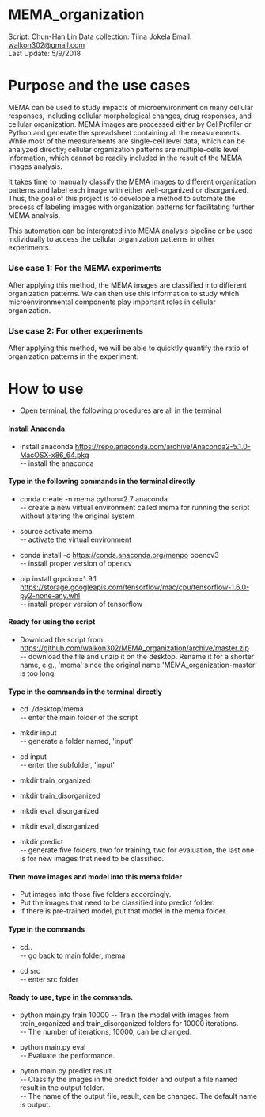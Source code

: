 # MEMA_organization
Script: Chun-Han Lin
Data collection: Tiina Jokela
Email: walkon302@gmail.com  
Last Update: 5/9/2018    

# Purpose and the use cases

MEMA can be used to study impacts of microenvironment on many cellular
responses, including cellular morphological changes, drug responses, and
cellular organization. MEMA images are processed either by CellProfiler or
Python and generate the spreadsheet containing all the measurements. While
most of the measurements are single-cell level data, which can be analyzed
directly; cellular organization patterns are multiple-cells level information,
which cannot be readily included in the result of the MEMA images analysis.  

It takes time to manually classify the MEMA images to different organization
patterns and label each image with either well-organized or disorganized. Thus,
the goal of this project is to develope a method to automate the process of
labeling images with organization patterns for facilitating further MEMA
analysis.  

This automation can be intergrated into MEMA analysis pipeline or be used
individually to access the cellular organization patterns in other experiments.  

### Use case 1: For the MEMA experiments
After applying this method, the MEMA images are classified into different
organization patterns. We can then use this information to study which
microenvironmental components play important roles in cellular organization.  

### Use case 2: For other experiments
After applying this method, we will be able to quicktly quantify the ratio of
organization patterns in the experiment.  

# How to use

* Open terminal, the following procedures are all in the terminal

#### Install Anaconda
* install anaconda https://repo.anaconda.com/archive/Anaconda2-5.1.0-MacOSX-x86_64.pkg  
-- install the anaconda  

#### Type in the following commands in the terminal directly
* conda create -n mema python=2.7 anaconda  
-- create a new virtual environment called mema for running the script without
altering the original system  

* source activate mema  
-- activate the virtual environment  

* conda install -c https://conda.anaconda.org/menpo opencv3  
-- install proper version of opencv  

* pip install grpcio==1.9.1 https://storage.googleapis.com/tensorflow/mac/cpu/tensorflow-1.6.0-py2-none-any.whl  
-- install proper version of tensorflow  

#### Ready for using the script
* Download the script from
https://github.com/walkon302/MEMA_organization/archive/master.zip  
-- download the file and unzip it on the desktop. Rename it for a shorter
name, e.g., 'mema' since the original name 'MEMA_organization-master' is too
long.  

#### Type in the commands in the terminal directly
* cd ./desktop/mema  
-- enter the main folder of the script  

* mkdir input  
-- generate a folder named, 'input'  

* cd input  
-- enter the subfolder, 'input'  

* mkdir train_organized  
* mkdir train_disorganized    
* mkdir eval_disorganized  
* mkdir eval_disorganized  
* mkdir predict  
-- generate five folders, two for training, two for evaluation, the last one is
for new images that need to be classified.  

#### Then move images and model into this mema folder
* Put images into those five folders accordingly.  
* Put the images that need to be classified into predict folder.  
* If there is pre-trained model, put that model in the mema folder.

#### Type in the commands
* cd..  
-- go back to main folder, mema  

* cd src  
-- enter src folder  


#### Ready to use, type in the commands.
* python main.py train 10000
-- Train the model with images from train_organized and train_disorganized
folders for 10000 iterations.  
-- The number of iterations, 10000, can be changed.  

* python main.py eval  
-- Evaluate the performance.  

* pyton main.py predict result  
-- Classify the images in the predict folder and output a file named result in
the output folder.  
-- The name of the output file, result, can be changed. The default name is
output.  
